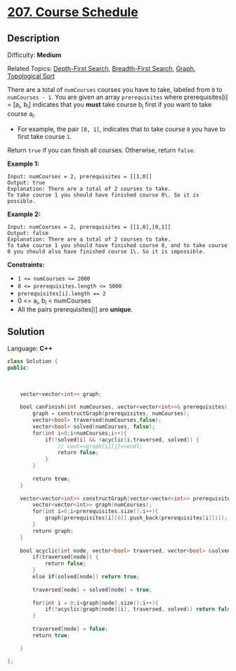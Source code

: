 # [207\. Course Schedule](https://leetcode.com/problems/course-schedule/)

## Description

Difficulty: **Medium**  

Related Topics: [Depth-First Search](https://leetcode.com/tag/depth-first-search/), [Breadth-First Search](https://leetcode.com/tag/breadth-first-search/), [Graph](https://leetcode.com/tag/graph/), [Topological Sort](https://leetcode.com/tag/topological-sort/)


There are a total of `numCourses` courses you have to take, labeled from `0` to `numCourses - 1`. You are given an array `prerequisites` where prerequisites[i] = [a<sub>i</sub>, b<sub>i</sub>] indicates that you **must** take course b<sub>i</sub> first if you want to take course a<sub>i</sub>.

*   For example, the pair `[0, 1]`, indicates that to take course `0` you have to first take course `1`.

Return `true` if you can finish all courses. Otherwise, return `false`.

**Example 1:**

```
Input: numCourses = 2, prerequisites = [[1,0]]
Output: true
Explanation: There are a total of 2 courses to take. 
To take course 1 you should have finished course 0\. So it is possible.
```

**Example 2:**

```
Input: numCourses = 2, prerequisites = [[1,0],[0,1]]
Output: false
Explanation: There are a total of 2 courses to take. 
To take course 1 you should have finished course 0, and to take course 0 you should also have finished course 1\. So it is impossible.
```

**Constraints:**

*   `1 <= numCourses <= 2000`
*   `0 <= prerequisites.length <= 5000`
*   `prerequisites[i].length == 2`
*   0 <= a<sub>i</sub>, b<sub>i</sub> < numCourses
*   All the pairs prerequisites[i] are **unique**.


## Solution

Language: **C++**

```c++
class Solution {
public:
    
    
    
    vector<vector<int>> graph;
    
    bool canFinish(int numCourses, vector<vector<int>>& prerequisites) {
        graph = constructGraph(prerequisites, numCourses);
        vector<bool> traversed(numCourses,false);
        vector<bool> solved(numCourses, false);
        for(int i=0;i<numCourses;i++){ 
            if(!solved[i] && !acyclic(i,traversed, solved)) {
                // cout<<graph[i][j]<<endl;
                return false;
            }
        }
        
        return true;
    }
    
    vector<vector<int>> constructGraph(vector<vector<int>> prerequisites, int numCourses){
        vector<vector<int>> graph(numCourses);
        for(int i=0;i<prerequisites.size();i++){
            graph[prerequisites[i][0]].push_back(prerequisites[i][1]);
        }
        return graph;
    }
    
    bool acyclic(int node, vector<bool> traversed, vector<bool> &solved){
        if(traversed[node]) {
            return false;
        }
        else if(solved[node]) return true;
        
        traversed[node] = solved[node] = true;
        
        for(int i = 0;i<graph[node].size();i++){
            if(!acyclic(graph[node][i], traversed, solved)) return false;
        }
        
        traversed[node] = false;
        return true;
        
    }
    
};
   
```